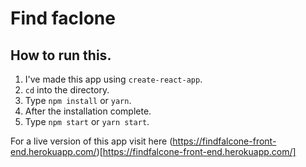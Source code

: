 # Find faclone

## How to run this.
1. I've made this app using `create-react-app`.
2. `cd` into the directory.
3. Type `npm install` or `yarn`.
4. After the installation complete.
5. Type `npm start` or `yarn start`.

For a live version of this app visit here (https://findfalcone-front-end.herokuapp.com/)[https://findfalcone-front-end.herokuapp.com/]
